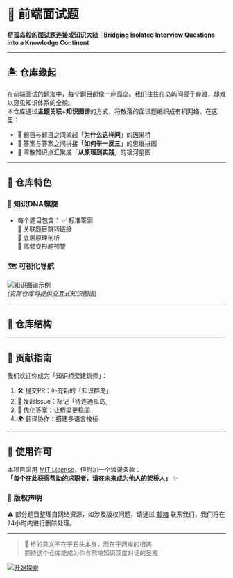 # 🌉 前端面试题

**将孤岛般的面试题连接成知识大陆** | **Bridging Isolated Interview Questions into a Knowledge Continent**

---

## 🏝️ 仓库缘起

在前端面试的题海中，每个题目都像一座孤岛。我们往往在岛屿间疲于奔渡，却难以窥见知识体系的全貌。  
本仓库通过**主题关联**+**知识图谱**的方式，将散落的面试题编织成有机网络。在这里：
- 🔗 题目与题目之间架起「**为什么这样问**」的因果桥
- 🧩 答案与答案之间拼接「**如何举一反三**」的思维拼图
- 🌌 零散知识点汇聚成「**从原理到实践**」的银河星图

---

## 🚀 仓库特色


### 🧬 知识DNA螺旋
- 每个题目包含：
  ✅ 标准答案  
  🔄 关联题目跳转链接  
  🧠 底层原理剖析  
  🎯 高频变形题预警

### 🗺️ 可视化导航
![知识图谱示例](https://via.placeholder.com/800x400.png/009688/fff?text=Knowledge+Map+Preview)  
*(实际仓库将提供交互式知识图谱)*

---

## 📂 仓库结构

---

## 🌟 贡献指南

我们欢迎你成为「知识桥梁建筑师」：
1. 🛠 提交PR：补充新的「知识群岛」
2. 🧐 发起Issue：标记「待连通孤岛」
3. 📝 优化答案：让桥梁更稳固
4. 🌍 翻译协作：搭建多语言栈桥

---

## 📜 使用许可

本项目采用 [MIT License](LICENSE)，但附加一个浪漫条款：  
**「每个在此获得帮助的求职者，请在未来成为他人的架桥人」** ✨  

### 📮 版权声明
⚠️ 部分题目整理自网络资源，如涉及版权问题，请通过 [邮箱](mailto:stzbfzb@163.com) 联系我们，我们将在24小时内进行删除处理。

---

> 🌉 桥的意义不在于石头本身，而在于两岸的相遇  
> 期待这个仓库能成为你与前端知识深度对话的圣殿

[![开始探索](https://img.shields.io/badge/🚀-开始探索-009688?style=for-the-badge)](./MAP.md)